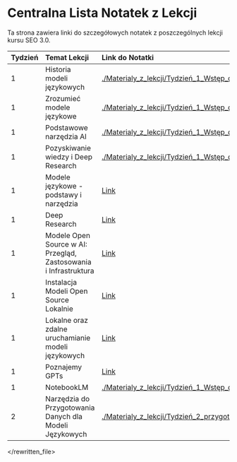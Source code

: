 # Centralna Lista Notatek z Lekcji

Ta strona zawiera linki do szczegółowych notatek z poszczególnych lekcji kursu SEO 3.0.

| Tydzień | Temat Lekcji                                             | Link do Notatki                                                                                                                                                              | Transkrypcja                                                                                                                                                             |
| :------ | :------------------------------------------------------- | :--------------------------------------------------------------------------------------------------------------------------------------------------------------------------- | :----------------------------------------------------------------------------------------------------------------------------------------------------------------------- |
| 1       | Historia modeli językowych                               | [./Materialy_z_lekcji/Tydzień_1_Wstęp_do_AI_i_modeli_językowych/Lekcja_Historia_Modeli_Jezykowych/Historia_Modeli_Jezykowych.md](./Materialy_z_lekcji/Tydzień_1_Wstęp_do_AI_i_modeli_językowych/Lekcja_Historia_Modeli_Jezykowych/Historia_Modeli_Jezykowych.md) | [Link](./Materialy_z_lekcji/Tydzień_1_Wstęp_do_AI_i_modeli_językowych/Lekcja_Historia_Modeli_Jezykowych/Historia_Modeli_Jezykowych.txt)                                              |
| 1       | Zrozumieć modele językowe                                | [./Materialy_z_lekcji/Tydzień_1_Wstęp_do_AI_i_modeli_językowych/Lekcja_Zrozumiec_Modele_Jezykowe/Zrozumiec_Modele_Jezykowe.md](./Materialy_z_lekcji/Tydzień_1_Wstęp_do_AI_i_modeli_językowych/Lekcja_Zrozumiec_Modele_Jezykowe/Zrozumiec_Modele_Jezykowe.md) | [Link](./Materialy_z_lekcji/Tydzień_1_Wstęp_do_AI_i_modeli_językowych/Lekcja_Zrozumiec_Modele_Jezykowe/Czym_sa_modele_jezykowe.txt)                                              |
| 1       | Podstawowe narzędzia AI                                  | [./Materialy_z_lekcji/Tydzień_1_Wstęp_do_AI_i_modeli_językowych/Lekcja_Podstawowe_Narzedzia_AI/Podstawowe_Narzedzia_AI.md](./Materialy_z_lekcji/Tydzień_1_Wstęp_do_AI_i_modeli_językowych/Lekcja_Podstawowe_Narzedzia_AI/Podstawowe_Narzedzia_AI.md) | [Link](./Materialy_z_lekcji/Tydzień_1_Wstęp_do_AI_i_modeli_językowych/Lekcja_Podstawowe_Narzedzia_AI/Podstawowe_Narzedzia_AI.txt)                                              |
| 1       | Pozyskiwanie wiedzy i Deep Research                      | [./Materialy_z_lekcji/Tydzień_1_Wstęp_do_AI_i_modeli_językowych/Lekcja_Pozyskiwanie_Wiedzy_Deep_Research/Pozyskiwanie_Wiedzy_Deep_Research.md](./Materialy_z_lekcji/Tydzień_1_Wstęp_do_AI_i_modeli_językowych/Lekcja_Pozyskiwanie_Wiedzy_Deep_Research/Pozyskiwanie_Wiedzy_Deep_Research.md) | [Link](./Materialy_z_lekcji/Tydzień_1_Wstęp_do_AI_i_modeli_językowych/Lekcja_Pozyskiwanie_Wiedzy_Deep_Research/Pozyskiwanie_wiedzy_i_deep_research.txt)                                |
| 1       | Modele językowe - podstawy i narzędzia    | [Link](./Materialy_z_lekcji/Tydzień_1_Wstęp_do_AI_i_modeli_językowych/Lekcja_Modele_językowe_podstawy_i_narzędzia/Modele_językowe_podstawy_i_narzędzia.md)      | [Link](./Materialy_z_lekcji/Tydzień_1_Wstęp_do_AI_i_modeli_językowych/Lekcja_Modele_językowe_podstawy_i_narzędzia/Modele_językowe_podstawy_i_narzędzia_Transkrypcja.md) |
| 1       | Deep Research                             | [Link](./Materialy_z_lekcji/Tydzień_1_Wstęp_do_AI_i_modeli_językowych/Lekcja_Deep_Research/Deep_Research.md)                                | [Link](./Materialy_z_lekcji/Tydzień_1_Wstęp_do_AI_i_modeli_językowych/Lekcja_Deep_Research/Deep_Research_Transkrypcja.md)                           |
| 1       | Modele Open Source w AI: Przegląd, Zastosowania i Infrastruktura | [Link](./Materialy_z_lekcji/Tydzień_1_Wstęp_do_AI_i_modeli_językowych/Lekcja_Modele_Open_Source_w_AI/Modele_Open_Source_w_AI.md) | [Link](./Materialy_z_lekcji/Tydzień_1_Wstęp_do_AI_i_modeli_językowych/Lekcja_Modele_Open_Source_w_AI/Modele_Open_Source_w_AI_Transkrypcja.md) |
| 1       | Instalacja Modeli Open Source Lokalnie    | [Link](./Materialy_z_lekcji/Tydzień_1_Wstęp_do_AI_i_modeli_językowych/Lekcja_Instalacja_Modeli_Open_Source_Lokalnie/Instalacja_Modeli_Open_Source_Lokalnie.md) |                                                                                                                                             |
| 1       | Lokalne oraz zdalne uruchamianie modeli językowych | [Link](./Materialy_z_lekcji/Tydzień_1_Wstęp_do_AI_i_modeli_językowych/Lekcja_Lokalne_Zdalne_Uruchamianie_Modeli/Lokalne_Zdalne_Uruchamianie_Modeli.md) | [Link](./Materialy_z_lekcji/Tydzień_1_Wstęp_do_AI_i_modeli_językowych/Lekcja_Lokalne_Zdalne_Uruchamianie_Modeli/Lokalne_oraz_zdalne_uruchamianie_modeli_jezykowych_Transkrypcja.md) |
| 1       | Poznajemy GPTs                            | [Link](./Materialy_z_lekcji/Tydzień_1_Wstęp_do_AI_i_modeli_językowych/Lekcja_Poznajemy_GPTs/Poznajemy_GPTs.md)                               | [Link](./Materialy_z_lekcji/Tydzień_1_Wstęp_do_AI_i_modeli_językowych/Lekcja_Poznajemy_GPTs/T01L07_Poznajemy_GPTs_Transkrypcja.md) |
| 1       | NotebookLM                                               | [./Materialy_z_lekcji/Tydzień_1_Wstęp_do_AI_i_modeli_językowych/Lekcja_NotebookLM/NotebookLM.md](./Materialy_z_lekcji/Tydzień_1_Wstęp_do_AI_i_modeli_językowych/Lekcja_NotebookLM/NotebookLM.md) | [Link](./Materialy_z_lekcji/Tydzień_1_Wstęp_do_AI_i_modeli_językowych/Lekcja_NotebookLM/T01L08_Notebook_LM_Transkrypcja.md) |
| 2       | Narzędzia do Przygotowania Danych dla Modeli Językowych | [./Materialy_z_lekcji/Tydzień_2_przygotowanie_do_pracy_z_modelami_językowymi/Lekcja_Narzędzia_do_Przygotowania_Danych_LLM/Narzędzia_do_Przygotowania_Danych_LLM.md](./Materialy_z_lekcji/Tydzień_2_przygotowanie_do_pracy_z_modelami_językowymi/Lekcja_Narzędzia_do_Przygotowania_Danych_LLM/Narzędzia_do_Przygotowania_Danych_LLM.md) |                                                                                                                                                                          |

</rewritten_file> 